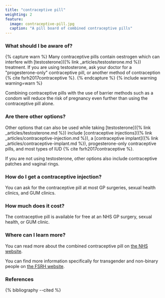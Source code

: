 ```yaml
---
title: "contraceptive pill"
weighting: 2
feature:
  image: contraceptive-pill.jpg
  caption: "A pill board of combined contraceptive pills"
---
```


### What should I be aware of?

{% capture warn %}
Many contraceptive pills contain oestrogen which can interfere with [testosterone]({% link _articles/testosterone.md %}) treatment. If you are using testosterone, ask your doctor for a "progesterone-only" contraceptive pill, or another method of contraception {% cite fsrh2017contraceptive %}.
{% endcapture %}
{% include warning warning=warn %}

Combining contraceptive pills with the use of barrier methods such as a condom will reduce the risk of pregnancy even further than using the contraceptive pill alone.

### Are there other options?

Other options that can also be used while taking [testosterone]({% link _articles/testosterone.md %}) include [contraceptive injections]({% link _articles/contraceptive-injection.md %}), a [contraceptive implant]({% link _articles/contraceptive-implant.md %}), progesterone-only contraceptive pills, and most types of IUD {% cite fsrh2017contraceptive %}.

If you are not using testosterone, other options also include contraceptive patches and vaginal rings.

### How do I get a contraceptive injection?

You can ask for the contraceptive pill at most GP surgeries, sexual health clinics, and GUM clinics.

### How much does it cost?

The contraceptive pill is available for free at an NHS GP surgery, sexual health, or GUM clinic.

### Where can I learn more?

You can read more about the combined contraceptive pill on [the NHS website](http://www.nhs.uk/conditions/contraception-guide/pages/combined-contraceptive-pill.aspx).

You can find more information specifically for transgender and non-binary people on [the FSRH website](https://www.fsrh.org/documents/fsrh-ceu-statement-contraceptive-choices-and-sexual-health-for/contraceptive-choices-and-sexual-health-for-transgender-non-binary-people-oct-2017.pdf).

### References

{% bibliography --cited %}
